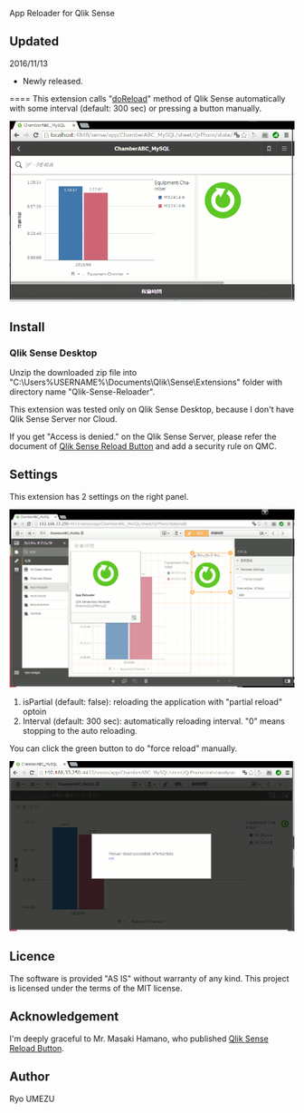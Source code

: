 App Reloader for Qlik Sense

## Updated
2016/11/13
- Newly released.

====
This extension calls "[doReload](https://google.com/search?q=qlik+sense+doreload)" method of Qlik Sense automatically with some interval (default: 300 sec) or pressing a button manually.

![Screen Shot](./images/reload-button_sample1.png)

## Install

### Qlik Sense Desktop   
Unzip the downloaded zip file into "C:\Users\%USERNAME%\Documents\Qlik\Sense\Extensions\" folder with directory name "Qlik-Sense-Reloader".

This extension was tested only on Qlik Sense Desktop,
because I don't have Qlik Sense Server nor Cloud.

If you get "Access is denied." on the Qlik Sense Server,
please refer the document of [Qlik Sense Reload Button](http://branch.qlik.com/#!/project/56728f52d1e497241ae69836)
and add a security rule on QMC.


## Settings

This extension has 2 settings on the right panel.

![Setting Screen](./images/reload-button_settings.png)

1. isPartial (default: false): reloading the application with "partial reload" optoin
1. Interval (default: 300 sec): automatically reloading interval. "0" means stopping to the auto reloading.

You can click the green button to do "force reload" manually.

![Dialog Screen](./images/reload-button_dialog.png)


## Licence
The software is provided "AS IS" without warranty of any kind. This project is licensed under the terms of the MIT license.

## Acknowledgement

I'm deeply graceful to Mr. Masaki Hamano,
who published [Qlik Sense Reload Button](http://branch.qlik.com/#!/project/56728f52d1e497241ae69836).

## Author
Ryo UMEZU